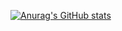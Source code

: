 [![Anurag's GitHub stats](https://github-readme-stats.vercel.app/api?username=cbt12123&show_icons=true&theme=tokyonight&show=reviews,discussions_started,discussions_answered,prs_merged)](https://github.com/anuraghazra/github-readme-stats)
